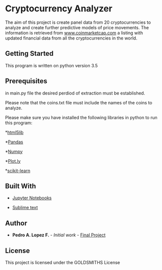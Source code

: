 # Cryptocurrency Analyzer

The aim of this project is create panel data from 20 cryptocurrencies to analyze and create further predictive models of price movements. The information is retrieved from www.coinmarketcap.com a listing with updated financial data from all the cryptocurrencies in the world.


## Getting Started

This program is written on python version 3.5 


## Prerequisites

in main.py file the desired perdiod of extraction must be established.

Please note that the coins.txt file must include the names of the coins to analyze.

Please make sure you have installed the following libraries in python to run this program:

*[html5lib](https://pypi.python.org/pypi/html5lib)

*[Pandas](https://pandas.pydata.org)

*[Numpy](http://www.numpy.org)

*[Plot.ly](https://plot.ly/python/)

*[scikit-learn](http://scikit-learn.org/stable/)


## Built With

* [Jupyter Notebooks](https://jupyter.org)

* [Sublime text](https://www.sublimetext.com)


## Author

* **Pedro A. Lopez F.** - *Initial work* - [Final Project](http://gitlab.doc.gold.ac.uk/plope003/pedrolopez-data-programming/tree/master/Final_Project)


## License

This project is licensed under the GOLDSMITHS License